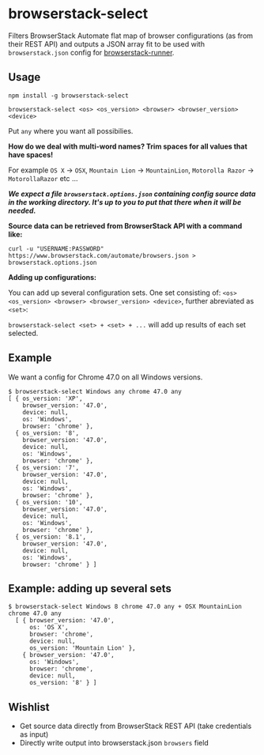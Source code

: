 # browserstack-select

Filters BrowserStack Automate flat map of browser configurations (as from their REST API) and outputs a JSON array fit to be used with `browserstack.json` config for [browserstack-runner](https://github.com/browserstack/browserstack-runner).

## Usage

`npm install -g browserstack-select`

`browserstack-select <os> <os_version> <browser> <browser_version> <device>`

Put `any` where you want all possibilies.

**How do we deal with multi-word names? Trim spaces for all values that have spaces!**

For example `OS X` -> `OSX`, `Mountain Lion` -> `MountainLion`, `Motorolla Razor` -> `MotorollaRazor` etc ...

***We expect a file `browserstack.options.json` containing config source data in the working directory. It's up to you to put that there when it will be needed.***

**Source data can be retrieved from BrowserStack API with a command like:**

`curl -u "USERNAME:PASSWORD" https://www.browserstack.com/automate/browsers.json > browserstack.options.json`

**Adding up configurations:**

You can add up several configuration sets. One set consisting of: `<os> <os_version> <browser> <browser_version> <device>`, further abreviated as `<set>`:

`browserstack-select <set> + <set> + ...` will add up results of each set selected.

## Example

We want a config for Chrome 47.0 on all Windows versions.

```
$ browserstack-select Windows any chrome 47.0 any
[ { os_version: 'XP',
    browser_version: '47.0',
    device: null,
    os: 'Windows',
    browser: 'chrome' },
  { os_version: '8',
    browser_version: '47.0',
    device: null,
    os: 'Windows',
    browser: 'chrome' },
  { os_version: '7',
    browser_version: '47.0',
    device: null,
    os: 'Windows',
    browser: 'chrome' },
  { os_version: '10',
    browser_version: '47.0',
    device: null,
    os: 'Windows',
    browser: 'chrome' },
  { os_version: '8.1',
    browser_version: '47.0',
    device: null,
    os: 'Windows',
    browser: 'chrome' } ]
  ```

  ## Example: adding up several sets

  ```
  $ browserstack-select Windows 8 chrome 47.0 any + OSX MountainLion chrome 47.0 any
    [ { browser_version: '47.0',
        os: 'OS X',
        browser: 'chrome',
        device: null,
        os_version: 'Mountain Lion' },
      { browser_version: '47.0',
        os: 'Windows',
        browser: 'chrome',
        device: null,
        os_version: '8' } ]
  ```

## Wishlist
  
  * Get source data directly from BrowserStack REST API (take credentials as input)
  * Directly write output into browserstack.json `browsers` field
